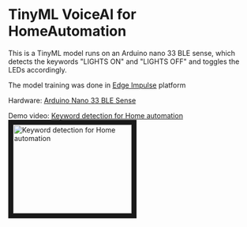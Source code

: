 # TinyML VoiceAI for HomeAutomation

This is a TinyML model runs on an Arduino nano 33 BLE sense, which detects the keywords "LIGHTS ON" and "LIGHTS OFF" and toggles the LEDs accordingly.

The model training was done in [Edge Impulse](https://www.edgeimpulse.com/) platform

Hardware: [Arduino Nano 33 BLE Sense](https://store.arduino.cc/usa/nano-33-ble-sense)

Demo video: [Keyword detection for Home automation](https://youtu.be/s89YyJRcnsw)
<a href="http://www.youtube.com/watch?feature=player_embedded&v=s89YyJRcnsw
" target="_blank"><img src="http://img.youtube.com/vi/s89YyJRcnsw/0.jpg" 
alt="Keyword detection for Home automation" width="240" height="180" border="10" /></a>
